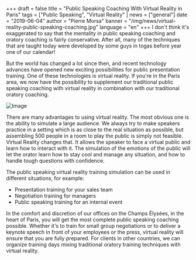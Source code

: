 +++
draft = false
title = "Public Speaking Coaching With Virtual Reality in Paris"
tags = ["Public Speaking", "Virtual Reality" ]
news = ["general"]
date = "2019-06-04"
author = "Pierre Morsa"
banner = "/img/news/virtual-reality-public-speaking-coaching.jpg"
language = "en"
+++
I don't think it's exaggerated to say that the mentality in public speaking coaching and oratory coaching is fairly conservative. After all, many of the techniques that are taught today were developed by some guys in togas before year one of our calendar!

But the world has changed a lot since then, and recent technology advances have opened new exciting possibilities for public presentation training. One of these technologies is virtual reality. If you're in the Paris area, we now have the possibility to supplement our traditional public speaking coaching with virtual reality in combination with our traditional oratory coaching.

![Image](/img/news/virtual-reality-public-speaking-coaching.jpg)

There are many advantages to using virtual reality. The most obvious one is the ability to simulate a large audience. We always try to make speakers practice in a setting which is as close to the real situation as possible, but assembling 500 people in a room to play the public is simply not feasible. Virtual Reality changes that. It allows the speaker to face a virtual public and learn how to interact with it. The simulation of the emotions of the public will let the orator learn how to stay cool and manage any situation, and how to handle tough questions with confidence.

The public speaking virtual reality training simulation can be used in different situations, for example:

* Presentation training for your sales team
* Negotiation training for managers
* Public speaking training for an internal event

In the comfort and discretion of our offices on the Champs Élysées, in the heart of Paris, you will get the most complete public speaking coaching possible. Whether it's to train for small group negotiations or to deliver a keynote speech in front of your employees or the press, virtual reality will ensure that you are fully prepared. For clients in other countries, we can organize training days mixing traditional oratory training techniques with virtual reality.
